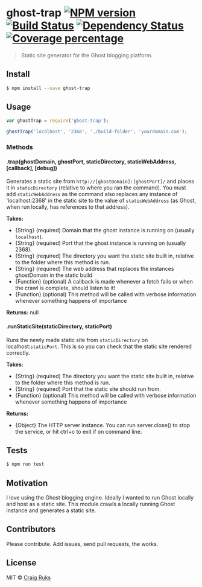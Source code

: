 # ghost-trap [![NPM version][npm-image]][npm-url] [![Build Status][travis-image]][travis-url] [![Dependency Status][daviddm-image]][daviddm-url] [![Coverage percentage][coveralls-image]][coveralls-url]
> Static site generator for the Ghost blogging platform.


## Install

```sh
$ npm install --save ghost-trap
```


## Usage

```js
var ghostTrap = require('ghost-trap');

ghostTrap('localhost', '2368', './build-folder', 'yourdomain.com');
```

### Methods
#### .trap(ghostDomain, ghostPort, staticDirectory, staticWebAddress, [callback], [debug])

Generates a static site from `http://[ghostDomain]:[ghostPort]/` and places it in `staticDirectory` (relative to where you ran the command). You must add `staticWebAddress` as the command also replaces any instance of 'localhost:2368' in the static site to the value of `staticWebAddress` (as Ghost, when run locally, has references to that address).

**Takes:**
- {String} (required) Domain that the ghost instance is running on (usually `localhost`).
- {String} (required) Port that the ghost instance is running on (usually 2368).
- {String} (required) The directory you want the static site built in, relative to the folder where this method is run.
- {String} (required) The web address that replaces the instances ghostDomain in the static build
- {Function} (optional) A callback is made whenever a fetch fails or when the crawl is complete, should listen to it!
- {Function} (optional) This method will be called with verbose information whenever something happens of importance

**Returns:** null

#### .runStaticSite(staticDirectory, staticPort)

Runs the newly made static site from `staticDirectory` on localhost:`staticPort`. This is so you can check that the static site rendered correctly.

**Takes:**
- {String} (required) The directory you want the static site built in, relative to the folder where this method is run.
- {String} (required) Port that the static site should run from.
- {Function} (optional) This method will be called with verbose information whenever something happens of importance

**Returns:**
- {Object} The HTTP server instance. You can run server.close() to stop the service, or hit ctrl+c to exit if on command line.



## Tests
```sh
$ npm run test
```


## Motivation

I love using the Ghost blogging engine. Ideally I wanted to run Ghost locally and host as a static site. This module crawls a locally running Ghost instance and generates a static site.


## Contributors

Please contribute. Add issues, send pull requests, the works.


## License

MIT © [Craig Ruks](craigruks.com)


[npm-image]: https://badge.fury.io/js/ghost-trap.svg
[npm-url]: https://npmjs.org/package/ghost-trap
[travis-image]: https://travis-ci.org/craigruks/ghost-trap.svg?branch=master
[travis-url]: https://travis-ci.org/craigruks/ghost-trap
[daviddm-image]: https://david-dm.org/craigruks/ghost-trap.svg?theme=shields.io
[daviddm-url]: https://david-dm.org/craigruks/ghost-trap
[coveralls-image]: https://coveralls.io/repos/craigruks/ghost-trap/badge.svg?branch=master&service=github
[coveralls-url]: https://coveralls.io/r/craigruks/ghost-trap
